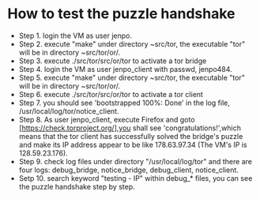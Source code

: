 # How to test the puzzle handshake

* Step 1. login the VM as user jenpo.  
* Step 2. execute "make" under directory ~src/tor, the executable "tor" will be in directory ~src/tor/or/.  
* Step 3. execute ./src/tor/src/or/tor to activate a tor bridge  
* Step 4. login the VM as user jenpo_client with passwd, jenpo484.  
* Step 5. execute "make" under directory ~src/tor, the executable "tor" will be in directory ~src/tor/or/.  
* Step 6. execute ./src/tor/src/or/tor to activate a tor client  
* Step 7. you should see 'bootstrapped 100%: Done' in the log file, /usr/local/log/tor/notice_client.  
* Step 8. As user jenpo_client, execute Firefox and goto [https://check.torproject.org/],you shall see 'congratulations!',which means that the tor client has successfully solved the bridge's puzzle and make its IP address appear to be like 178.63.97.34 (The VM's IP is 128.59.23.176).
* Step 9. check log files under directory "/usr/local/log/tor" and there are four logs: debug_bridge, notice_bridge, debug_client, notice_client.  
* Setp 10. search keyword "testing - IP" within debug_* files, you can see the puzzle handshake step by step. 

